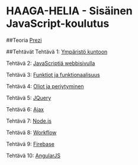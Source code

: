 # HAAGA-HELIA - Sisäinen JavaScript-koulutus

##Teoria
[Prezi](http://prezi.com/aeuqrx1-ajd3/javascript/)

##Tehtävät
Tehtävä 1: [Ympäristö kuntoon](teht/t01-env.md)

Tehtävä 2: [JavaScriptiä webbisivulla](teht/t02-try.md)

Tehtävä 3: [Funktiot ja funktionaalisuus](teht/t03-func.md)

Tehtävä 4: [Oliot ja periytyminen](teht/t04-obj.md)

Tehtävä 5: [JQuery](teht/t05-jquery.md)

Tehtävä 6: [Ajax](teht/t06-ajax.md)

Tehtävä 7: [Node.js](teht/t07-node.md)

Tehtävä 8: [Workflow](teht/t08-workflow.md)

Tehtävä 9: [Firebase](teht/t09-firebase.md)

Tehtävä 10: [AngularJS](teht/t10-angular.md)
